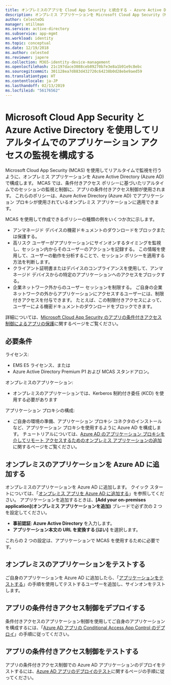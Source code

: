 ```yaml
---
title: オンプレミスのアプリを Cloud App Security と統合する - Azure Active Directory | Microsoft Docs
description: オンプレミス アプリケーションを Microsoft Cloud App Security (MCAS) と連携するように Azure Active Directory で構成します。 MCAS のアプリの条件付きアクセス制御を使用して、条件付きアクセス ポリシーに基づいてセッションをリアルタイムで監視および制御します。 これらのポリシーは、Azure Active Directory (Azure AD) でアプリケーション プロキシが使用されているオンプレミス アプリケーションに適用できます。
author: CelesteDG
manager: mtillman
ms.service: active-directory
ms.subservice: app-mgmt
ms.workload: identity
ms.topic: conceptual
ms.date: 12/19/2018
ms.author: celested
ms.reviewer: japere
ms.collection: M365-identity-device-management
ms.openlocfilehash: 21c197dace3088ceb89270b7e3e8a1b91e9c8ebc
ms.sourcegitcommit: 301128ea7d883d432720c64238b0d28ebe9aed59
ms.translationtype: HT
ms.contentlocale: ja-JP
ms.lasthandoff: 02/13/2019
ms.locfileid: "56176562"
---
```

# <a name="configure-real-time-application-access-monitoring-with-microsoft-cloud-app-security-and-azure-active-directory"></a>Microsoft Cloud App Security と Azure Active Directory を使用してリアルタイムでのアプリケーション アクセスの監視を構成する
Microsoft Cloud App Security (MCAS) を使用してリアルタイムで監視を行うように、オンプレミス アプリケーションを Azure Active Directory (Azure AD) で構成します。 MCAS では、条件付きアクセス ポリシーに基づいたリアルタイムでのセッションの監視と制御に、アプリの条件付きアクセス制御が使用されます。 これらのポリシーは、Azure Active Directory (Azure AD) でアプリケーション プロキシが使用されているオンプレミス アプリケーションに適用できます。

MCAS を使用して作成できるポリシーの種類の例をいくつか次に示します。

- アンマネージド デバイスの機密ドキュメントのダウンロードをブロックまたは保護する。
- 高リスク ユーザーがアプリケーションにサインオンするタイミングを監視し、セッション内からそのユーザーのアクションを記録する。 この情報を使用して、ユーザーの動作を分析することで、セッション ポリシーを適用する方法を判断します。
- クライアント証明書またはデバイスのコンプライアンスを使用して、アンマネージド デバイスからの特定のアプリケーションへのアクセスをブロックする。
- 企業ネットワーク外からのユーザー セッションを制限する。 ご自身の企業ネットワークの外からアプリケーションにアクセスするユーザーには、制限付きアクセスを付与できます。 たとえば、この制限付きアクセスによって、ユーザーによる機密ドキュメントのダウンロードをブロックできます。

詳細については、[Microsoft Cloud App Security のアプリの条件付きアクセス制御によるアプリの保護](/cloud-app-security/proxy-intro-aad)に関するページをご覧ください。

## <a name="requirements"></a>必要条件

ライセンス: 

- EMS E5 ライセンス、または 
- Azure Active Directory Premium P1 および MCAS スタンドアロン。

オンプレミスのアプリケーション: 

- オンプレミスのアプリケーションでは、Kerberos 制約付き委任 (KCD) を使用する必要があります

アプリケーション プロキシの構成: 

- ご自身の環境の準備、アプリケーション プロキシ コネクタのインストールなど、アプリケーション プロキシを使用するように Azure AD を構成します。 チュートリアルについては、[Azure AD のアプリケーション プロキシを介してリモート アクセスするためのオンプレミス アプリケーションの追加](application-proxy-add-on-premises-application.md)に関するページをご覧ください。 

## <a name="add-on-premises-application-to-azure-ad"></a>オンプレミスのアプリケーションを Azure AD に追加する

オンプレミスのアプリケーションを Azure AD に追加します。 クイック スタートについては、「[オンプレミス アプリを Azure AD に追加する](application-proxy-add-on-premises-application.md#add-an-on-premises-app-to-azure-ad)」を参照してください。 アプリケーションを追加するときは、**[Add your on-premises application]\(オンプレミス アプリケーションを追加\)** ブレードで必ず次の 2 つを設定してください。

- **事前認証**: **Azure Active Directory** を入力します。
- **アプリケーション本文の URL を変換する**:**[はい]** を選択します。

これらの 2 つの設定は、アプリケーションで MCAS を使用するために必要です。

## <a name="test-the-on-premises-application"></a>オンプレミスのアプリケーションをテストする

ご自身のアプリケーションを Azure AD に追加したら、「[アプリケーションをテストする](application-proxy-add-on-premises-application.md#test-the-application)」の手順を使用してテストするユーザーを追加し、サインオンをテストします。 

## <a name="deploy-conditional-access-app-control"></a>アプリの条件付きアクセス制御をデプロイする

条件付きアクセスのアプリケーション制御を使用してご自身のアプリケーションを構成するには、「[Azure AD アプリの Conditional Access App Control のデプロイ](/cloud-app-security/proxy-deployment-aad)」の手順に従ってください。


## <a name="test-conditional-access-app-control"></a>アプリの条件付きアクセス制御をテストする

アプリの条件付きアクセス制御での Azure AD アプリケーションのデプロイをテストするには、[Azure AD アプリのデプロイのテスト](/cloud-app-security/proxy-deployment-aad)に関するページの手順に従ってください。





